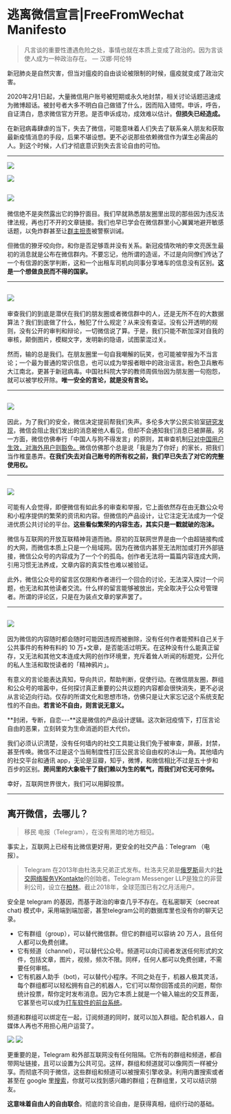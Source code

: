 # 逃离微信宣言|FreeFromWechat Manifesto

> 凡言谈的重要性遭遇危险之处，事情也就在本质上变成了政治的。因为言谈使人成为一种政治存在。 — 汉娜·阿伦特

新冠肺炎是自然灾害，但当对瘟疫的自由谈论被限制的时候，瘟疫就变成了政治灾害。

2020年2月1日起，大量微信用户账号被短期或永久地封禁，相关讨论话题迅速成为微博超话。被封号者大多不明白自己做错了什么，因而陷入错愕。申诉，呼告，自证清白，恳求微信官方开恩。是否申诉成功，成效难以估计。**但损失已经造成。**

在新冠病毒肆虐的当下，失去了微信，可能意味着人们失去了联系亲人朋友和获取最新疫情消息的手段，后果不堪设想。更不必说那些依赖微信作为谋生必需品的人。到这个时候，人们才彻底意识到失去言论自由的可怕。

--- 
![](https://paper-attachments.dropbox.com/s_16D361C7C27E60B2A9BC5B5F5A303825ECE82F835FA5A2701247B36958104B1F_1581366346415_72D426AA-AA2C-43FD-B3C2-C96C20745D65.png)

![](https://paper-attachments.dropbox.com/s_16D361C7C27E60B2A9BC5B5F5A303825ECE82F835FA5A2701247B36958104B1F_1581366349903_F99A8E45-322E-40A2-B312-D49E1E7E8D90.png)

![](https://paper-attachments.dropbox.com/s_16D361C7C27E60B2A9BC5B5F5A303825ECE82F835FA5A2701247B36958104B1F_1581366354257_5859596C-8103-4AA8-B7DD-E3D59009847D.png)
--- 

微信绝不是突然露出它的狰狞面目。我们早就熟悉朋友圈里出现的那些因为违反法律法规，再也打不开的文章链接。我们也早已学会在微信群里小心翼翼地避开敏感话题，以免炸群甚至让[群主担责](https://www.guancha.cn/society/2017_09_11_426638.shtml)被警察训诫。

但微信的獠牙咬向你，和你是否足够乖并没有关系。新冠疫情吹哨的李文亮医生最初的消息就是公布在微信群内。不要忘记，他所谓的造谣，不过是向同僚们传达了一个有信源的医学判断，这和一个出租车司机向同事分享堵车的信息没有区别。**这是一个想做良民而不得的国家。**

--- 
![](https://paper-attachments.dropbox.com/s_16D361C7C27E60B2A9BC5B5F5A303825ECE82F835FA5A2701247B36958104B1F_1581366367246_5FAA76D1-B0F3-4FC0-8DFE-D9C9B8513095.png)
--- 

审查我们的到底是潜伏在我们的朋友圈或者微信群中的人，还是无所不在的大数据算法？我们到底做了什么，触犯了什么规定？从来没有查证。没有公开透明的规则，没有公开的审判和辩论，一切微信说了算。于是，我们只能不断加深对自我的审核，颠倒图片，模糊文字，发明新的隐语，试图蒙混过关。

然而，输的总是我们。在朋友圈里一句自我嘲解的玩笑，也可能被举报为不当言论；一个最为普通的常识信息，也可以成为举报者眼中的政治谣言。粉色卫兵散布大江南北，更甚于新冠病毒。中国社科院大学的教师周佩怡因为朋友圈一句抱怨，就可以被学校开除。**唯一安全的言论，就是没有言论。**

--- 
![](https://paper-attachments.dropbox.com/s_16D361C7C27E60B2A9BC5B5F5A303825ECE82F835FA5A2701247B36958104B1F_1581366379211_2F3B6477-636C-4FB3-89FD-6B7D9D5B1E33.png)
--- 


因此，为了我们的安全，微信决定提前帮我们失声。多伦多大学公民实验室[研究发现](https://citizenlab.ca/2016/12/%E4%B8%80app%E4%B8%A4%E5%88%B6%EF%BC%9A%E5%BE%AE%E4%BF%A1%E5%A6%82%E4%BD%95%E5%8C%BA%E5%88%AB%E5%AE%A1%E6%9F%A5%E4%B8%AD%E5%9B%BD%E5%8F%8A%E6%B5%B7%E5%A4%96%E7%94%A8%E6%88%B7/)，微信会阻止我们发出的消息被他人看见，但却不会通知我们消息已被屏蔽。另一方面，微信仿佛奉行「中国人与狗不得发言」的原则，其审查机制[只对中国用户生效，对海外用户则豁免。](https://citizenlab.ca/2016/12/%E4%B8%80app%E4%B8%A4%E5%88%B6%EF%BC%9A%E5%BE%AE%E4%BF%A1%E5%A6%82%E4%BD%95%E5%8C%BA%E5%88%AB%E5%AE%A1%E6%9F%A5%E4%B8%AD%E5%9B%BD%E5%8F%8A%E6%B5%B7%E5%A4%96%E7%94%A8%E6%88%B7/)微信仿佛那个总是说「我是为了你好」的家长，把我们当作稚童愚弄。**在我们失去对自己账号的所有权之前，我们早已失去了对它的完整使用权。**

---
![](https://paper-attachments.dropbox.com/s_16D361C7C27E60B2A9BC5B5F5A303825ECE82F835FA5A2701247B36958104B1F_1581366393358_BA8B038B-6DC4-447D-B39F-DDDCA7034457.png)
---


可能有人会觉得，即便微信有如此多的审查和举报，它上面依然存在由无数公众号和小程序提供的繁荣的资讯和内容。但微信的产品设计，让它注定无法成为一个促进优质公共讨论的平台。**这些看似繁荣的内容生态，其实只是一戳就破的泡沫。**

微信与互联网的开放互联精神背道而驰。原初的互联网世界是由一个由超链接构成的大网，而微信本质上只是一个局域网。因为在微信内甚至无法附加或打开外部链接，微信公众号的内容成为了一个个的孤岛。创作者无法将一篇篇内容连成大网，引用习惯无法养成，文章内容的真实性也难以被验证。

此外，微信公众号的留言区仅限和作者进行一个回合的讨论，无法深入探讨一个问题，也无法和其他读者交流。什么样的留言能够被放出，完全取决于公众号管理者。所谓的评论区，只是在为装点文章的掌声罢了。

---
![](https://paper-attachments.dropbox.com/s_16D361C7C27E60B2A9BC5B5F5A303825ECE82F835FA5A2701247B36958104B1F_1581366433985_606A8321-3B78-4580-817B-7C4A4431EA0F.png)
---

因为微信的内容随时都会随时可能因违规而被删除，没有任何作者能预料自己关于公共事件的有种有料的 10 万+文章，是否能活过明天。在这种没有什么能真正留存，又无法和其他文本连成大网的创作环境里，充斥着耸人听闻的标题党，公开化的私人生活和取悦读者的「精神鸦片」。

有意义的言论能表达真知，导向共识，帮助判断，促使行动。在微信朋友圈，群组和公众号的喧嚣中，任何探讨真正重要的公共议题的内容都会很快消失，更不必说从言论迈向行动。仅存的所谓文化和思想市场，仿佛只是让大家忘记这个系统支配性的不自由。**若言论不自由，则言说无意义。**

**封闭，专断，自恋---**这是微信的产品设计逻辑。这次新冠疫情下，打压言论自由的恶果，立刻转变为生命消逝的巨大代价。

我们必须认识清楚，没有任何墙内的社交工具能让我们免于被审查，屏蔽，封禁，甚至传唤。微信不过是这个当局制度性打压公民言论自由权的冰山一角。其他墙内的社交平台和通讯 app，无论是豆瓣，知乎，微博，和微信相比不过是五十步和百步的区别。**房间里的大象吸干了我们赖以为生的氧气，而我们对它无可奈何。**

幸好，互联网世界很大，我们可以用脚投票。

****
## **离开微信，去哪儿？**
> 移民 电报（Telegram），在没有黑暗的地方相见。

事实上，互联网上已经有比微信更好用，更安全的社交产品：Telegram （电报）。

> Telegram 在2013年由杜洛夫兄弟正式发布。杜洛夫兄弟是[俄罗斯](https://zh.wikipedia.org/wiki/%E4%BF%84%E7%BD%97%E6%96%AF)最大的[社交网络服务](https://zh.wikipedia.org/wiki/%E7%A4%BE%E4%BA%A4%E7%B6%B2%E8%B7%AF%E6%9C%8D%E5%8B%99)[VKontakte](https://zh.wikipedia.org/wiki/VKontakte)的创始者。Telegram Messenger LLP是独立的非营利公司，设立在[柏林](https://zh.wikipedia.org/wiki/%E6%9F%8F%E6%9E%97)。截止2018年，全球范围已有2亿月活用户。

安全是 telegram 的基因，而基于政治的审查几乎不存在。在私密聊天（secreat chat) 模式中，采用端到端加密，甚至telegram公司的数据库里也没有你的聊天记录。


- 它有群组（group），可以替代微信群。但它的群组可以容纳 20 万人，且任何人都可以免费创建。
- 它有频道（channel），可以替代公众号。频道可以向订阅者发送任何形式的文件，包括文章，图片，视频，频次不限。同样，任何人都可以免费创建，不需要任何审核。
- 它有机器人助手（bot)，可以替代小程序。不同之处在于，机器人极其灵活，每个群组都可以轻松拥有自己的机器人，它们可以帮你回答成员的问题，帮你统计投票，帮你定时发布消息。因为它本质上就是一个输入输出的交互界面，它甚至也可以成为[打车软件的前台系统](https://libretaxi.org/index-zh_cn.html)。

频道和群组可以绑定在一起，订阅频道的同时，就可以加入群组。配合机器人，自媒体人再也不用担心用户运营了。


![](https://paper-attachments.dropbox.com/s_16D361C7C27E60B2A9BC5B5F5A303825ECE82F835FA5A2701247B36958104B1F_1581517581265_IMAGE+2020-02-12+222618.jpg)
![](https://paper-attachments.dropbox.com/s_16D361C7C27E60B2A9BC5B5F5A303825ECE82F835FA5A2701247B36958104B1F_1581517977592_image.png)


更重要的是，Telegram 和外部互联网没有任何阻隔。它所有的群组和频道，都自带网址链接，且可以设置为公共可见。这样，群组和频道就可以像网页一样被分享。而彻底不同于微信，这些群组和频道可以被搜索引擎收录。利用内置搜索或者甚至在 google 里[搜索](https://www.google.com/search?newwindow=1&sxsrf=ACYBGNSuxeFzfcT0HcUCqN5OuAPi3sB6UQ%3A1581517923894&ei=YwxEXrWbNtXEmAXXkInIAg&q=%E7%BA%AA%E5%BD%95%E7%89%87+site%3Ahttp%3A%2F%2Ft.me%2F&oq=%E7%BA%AA%E5%BD%95%E7%89%87+site%3Ahttp%3A%2F%2Ft.me%2F&gs_l=psy-ab.3...81249.81249..81925...0.0..0.603.1626.5-3......0....1..gws-wiz.sGxoc_NnInU&ved=0ahUKEwj12LywncznAhVVIqYKHVdIAikQ4dUDCAs&uact=5)，你就可以找到感兴趣的群组；在群组里，又可以结识朋友。

**这意味着自由人的自由联合**。彻底的言论自由，是获得真相，组织行动的基础。


